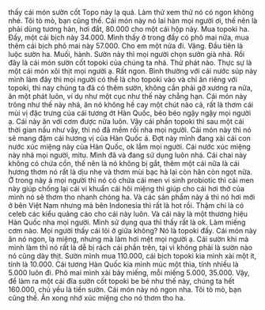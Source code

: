 thấy cái món sườn cốt Topo này lạ quá. Làm thử xem thử nó có ngon không nhé. Tôi tò mò, bạn cũng thế. Cái món này nó lai hàn mọi người ơi, thế nên là phải dùng tương hàn, hơi đắt, 80.000 cho một cái hộp này. Mua topoki ha. Đấy, một cái bịch này 34.000. Mình thấy ở trong đấy có phô mai nữa, mua thêm cái bịch phô mai này 57.000. Cho em một nửa đi. Vâng. Đầu tiên là luộc sườn ha. Muối, hành. Sườn này thì mọi người chọn sườn già nhá. Rồi đây là cái món sườn cốt topoki của chúng ta nhá. Thử phát nào. Thực sự là một cái món xôi thịt mọi người ạ. Rất ngon. Bình thường với cái nước súp này mình làm đây thì mọi người có thể là cho topoki vào và chỉ ăn riêng với topoki, thì nay chúng ta đã có thêm sườn, không cần phải gỡ xương ra nữa, ăn một phát luôn, ví dụ như một cục như thế này chẳng hạn. Cái món này trông như thế này nhá, ăn nó không hề cay một chút nào cả, rất là thơm cái mùi vị đặc trưng của cái tương ớt Hàn Quốc, béo béo ngậy ngậy mọi người ạ. Cái này ăn với cơm được nữa luôn. Vậy cái phần topoki thì sau một cái thời gian nấu như vậy, thì nó đã mềm rồi nha mọi người. Cái món này thì nó sẽ mang đậm cái hương vị của Hàn Quốc á. Đợt này mình đang xài cái con nước xúc miệng này của Hàn Quốc, ok lắm mọi người. Cái nước xúc miệng này nhá mọi người, mitu. Mình đã và đang sử dụng luôn nhá. Cái chai này không có chứa cồn, thế nên là nó không bị gắt, thêm một cái nữa là cái hương thơm nó rất là dịu nhẹ và thơm mùi bạc hà lại còn hân còn ngọt nữa. Ở trong này á mọi người thì nó có chứa cái men vi sinh probiotic thì cái men này giúp chống lại cái vi khuẩn cái hôi miệng thì giúp cho cái hơi thở của mình nó sẽ thơm tho nhanh chóng ha. Và các sản phẩm này á thì nó hơi mới ở bên Việt Nam nhưng mà bên Indonesia thì rất là hot rồi. Thậm chí là có celeb các kiểu quảng cáo cho cái này luôn. Và cái này là một thương hiệu Hàn Quốc nha mọi người. Mình sử dụng qua thì thấy rất là ok. Làm miếng cơm nào. Mọi người thấy cái lõi ở giữa không? Nó là topoki đấy. Cái món này ăn nó ngon, lạ miệng, nhưng mà làm hơi mệt mọi người ạ. Cái sườn khi mà mình làm thì nó rất là dễ bị rách cái phần trên, tại vì không phải là sườn nào nó cũng dày thịt. Sườn mình mua 110.000, cái bịch topoki kia mình xài một ít, tính là 10.000. Cái tương Hàn Quốc kia mình múc một thìa, tính nhiều là 5.000 luôn đi. Phô mai mình xài bảy miếng, mỗi miếng 5.000, 35.000. Vậy, để làm ra một cái đĩa sườn cốt topoki be bé như thế này, chúng ta hết 160.000, chủ yếu là tiền sườn. Cái món này nó ngon nha. Tôi tò mò, bạn cũng thế. Ăn xong nhớ xúc miệng cho nó thơm tho ha.